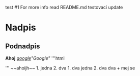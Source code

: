 test #1
For more info read README.md
testovací update

# Nadpis
## Podnadpis
**Ahoj**
*[google](google.com)"Google"*
'''html
<html>
<body/>
</html>
'''
~~ahoijh~~
1. jedna
2. dva
  1. dva jedna
  2. dva dva
+ mej se
